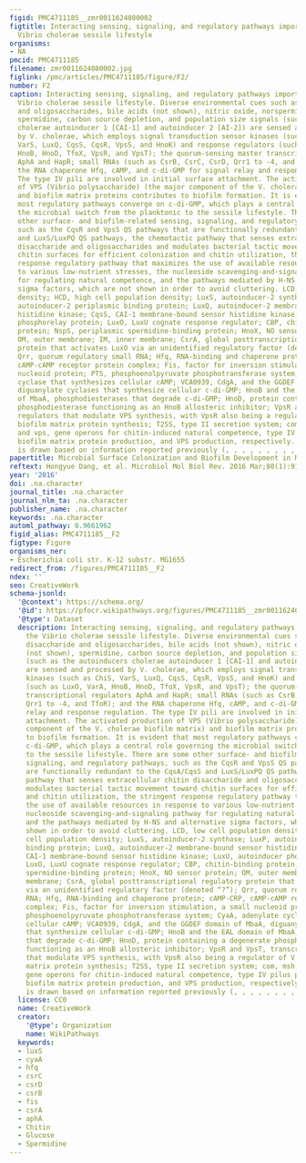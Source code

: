 ```yaml
---
figid: PMC4711185__zmr0011624080002
figtitle: Interacting sensing, signaling, and regulatory pathways important for the
  Vibrio cholerae sessile lifestyle
organisms:
- NA
pmcid: PMC4711185
filename: zmr0011624080002.jpg
figlink: /pmc/articles/PMC4711185/figure/F2/
number: F2
caption: Interacting sensing, signaling, and regulatory pathways important for the
  Vibrio cholerae sessile lifestyle. Diverse environmental cues such as chitin disaccharide
  and oligosaccharides, bile acids (not shown), nitric oxide, norspermidine (not shown),
  spermidine, carbon source depletion, and population size signals (such as the autoinducers
  cholerae autoinducer 1 [CAI-1] and autoinducer 2 [AI-2]) are sensed and processed
  by V. cholerae, which employs signal transduction sensor kinases (such as ChiS,
  VarS, LuxQ, CqsS, CqsR, VpsS, and HnoK) and response regulators (such as LuxO, VarA,
  HnoB, HnoD, TfoX, VpsR, and VpsT); the quorum-sensing master transcriptional regulators
  AphA and HapR; small RNAs (such as CsrB, CsrC, CsrD, Qrr1 to -4, and TfoR); and
  the RNA chaperone Hfq, cAMP, and c-di-GMP for signal relay and response regulation.
  The type IV pili are involved in initial surface attachment. The activated production
  of VPS (Vibrio polysaccharide) (the major component of the V. cholerae biofilm matrix)
  and biofilm matrix proteins contributes to biofilm formation. It is evident that
  most regulatory pathways converge on c-di-GMP, which plays a central role governing
  the microbial switch from the planktonic to the sessile lifestyle. There are some
  other surface- and biofilm-related sensing, signaling, and regulatory pathways,
  such as the CqsR and VpsS QS pathways that are functionally redundant to the CqsA/CqsS
  and LuxS/LuxPQ QS pathways, the chemotactic pathway that senses extracellular chitin
  disaccharide and oligosaccharides and modulates bacterial tactic movement toward
  chitin surfaces for efficient colonization and chitin utilization, the stringent
  response regulatory pathway that maximizes the use of available resources in response
  to various low-nutrient stresses, the nucleoside scavenging-and-signaling pathway
  for regulating natural competence, and the pathways mediated by H-NS and alternative
  sigma factors, which are not shown in order to avoid cluttering. LCD, low cell population
  density; HCD, high cell population density; LuxS, autoinducer-2 synthase; LuxP,
  autoinducer-2 periplasmic binding protein; LuxQ, autoinducer-2 membrane-bound sensor
  histidine kinase; CqsS, CAI-1 membrane-bound sensor histidine kinase; LuxU, autoinducer
  phosphorelay protein; LuxO, LuxU cognate response regulator; CBP, chitin-binding
  protein; NspS, periplasmic spermidine-binding protein; HnoX, NO sensor protein;
  OM, outer membrane; IM, inner membrane; CsrA, global posttranscriptional regulatory
  protein that activates LuxO via an unidentified regulatory factor (denoted “?”);
  Qrr, quorum regulatory small RNA; Hfq, RNA-binding and chaperone protein; cAMP-CRP,
  cAMP-cAMP receptor protein complex; Fis, factor for inversion stimulation, a small
  nucleoid protein; PTS, phosphoenolpyruvate phosphotransferase system; CyaA, adenylate
  cyclase that synthesizes cellular cAMP; VCA0939, CdgA, and the GGDEF domain of MbaA,
  diguanylate cyclases that synthesize cellular c-di-GMP; HnoB and the EAL domain
  of MbaA, phosphodiesterases that degrade c-di-GMP; HnoD, protein containing a degenerate
  phosphodiesterase functioning as an HnoB allosteric inhibitor; VpsR and VpsT, transcriptional
  regulators that modulate VPS synthesis, with VpsR also being a regulator of V. cholerae
  biofilm matrix protein synthesis; T2SS, type II secretion system; com, msh, rbm,
  and vps, gene operons for chitin-induced natural competence, type IV pilus production,
  biofilm matrix protein production, and VPS production, respectively. This figure
  is drawn based on information reported previously (, , , , , , , , , , , , , ).
papertitle: Microbial Surface Colonization and Biofilm Development in Marine Environments.
reftext: Hongyue Dang, et al. Microbiol Mol Biol Rev. 2016 Mar;80(1):91-138.
year: '2016'
doi: .na.character
journal_title: .na.character
journal_nlm_ta: .na.character
publisher_name: .na.character
keywords: .na.character
automl_pathway: 0.9661962
figid_alias: PMC4711185__F2
figtype: Figure
organisms_ner:
- Escherichia coli str. K-12 substr. MG1655
redirect_from: /figures/PMC4711185__F2
ndex: ''
seo: CreativeWork
schema-jsonld:
  '@context': https://schema.org/
  '@id': https://pfocr.wikipathways.org/figures/PMC4711185__zmr0011624080002.html
  '@type': Dataset
  description: Interacting sensing, signaling, and regulatory pathways important for
    the Vibrio cholerae sessile lifestyle. Diverse environmental cues such as chitin
    disaccharide and oligosaccharides, bile acids (not shown), nitric oxide, norspermidine
    (not shown), spermidine, carbon source depletion, and population size signals
    (such as the autoinducers cholerae autoinducer 1 [CAI-1] and autoinducer 2 [AI-2])
    are sensed and processed by V. cholerae, which employs signal transduction sensor
    kinases (such as ChiS, VarS, LuxQ, CqsS, CqsR, VpsS, and HnoK) and response regulators
    (such as LuxO, VarA, HnoB, HnoD, TfoX, VpsR, and VpsT); the quorum-sensing master
    transcriptional regulators AphA and HapR; small RNAs (such as CsrB, CsrC, CsrD,
    Qrr1 to -4, and TfoR); and the RNA chaperone Hfq, cAMP, and c-di-GMP for signal
    relay and response regulation. The type IV pili are involved in initial surface
    attachment. The activated production of VPS (Vibrio polysaccharide) (the major
    component of the V. cholerae biofilm matrix) and biofilm matrix proteins contributes
    to biofilm formation. It is evident that most regulatory pathways converge on
    c-di-GMP, which plays a central role governing the microbial switch from the planktonic
    to the sessile lifestyle. There are some other surface- and biofilm-related sensing,
    signaling, and regulatory pathways, such as the CqsR and VpsS QS pathways that
    are functionally redundant to the CqsA/CqsS and LuxS/LuxPQ QS pathways, the chemotactic
    pathway that senses extracellular chitin disaccharide and oligosaccharides and
    modulates bacterial tactic movement toward chitin surfaces for efficient colonization
    and chitin utilization, the stringent response regulatory pathway that maximizes
    the use of available resources in response to various low-nutrient stresses, the
    nucleoside scavenging-and-signaling pathway for regulating natural competence,
    and the pathways mediated by H-NS and alternative sigma factors, which are not
    shown in order to avoid cluttering. LCD, low cell population density; HCD, high
    cell population density; LuxS, autoinducer-2 synthase; LuxP, autoinducer-2 periplasmic
    binding protein; LuxQ, autoinducer-2 membrane-bound sensor histidine kinase; CqsS,
    CAI-1 membrane-bound sensor histidine kinase; LuxU, autoinducer phosphorelay protein;
    LuxO, LuxU cognate response regulator; CBP, chitin-binding protein; NspS, periplasmic
    spermidine-binding protein; HnoX, NO sensor protein; OM, outer membrane; IM, inner
    membrane; CsrA, global posttranscriptional regulatory protein that activates LuxO
    via an unidentified regulatory factor (denoted “?”); Qrr, quorum regulatory small
    RNA; Hfq, RNA-binding and chaperone protein; cAMP-CRP, cAMP-cAMP receptor protein
    complex; Fis, factor for inversion stimulation, a small nucleoid protein; PTS,
    phosphoenolpyruvate phosphotransferase system; CyaA, adenylate cyclase that synthesizes
    cellular cAMP; VCA0939, CdgA, and the GGDEF domain of MbaA, diguanylate cyclases
    that synthesize cellular c-di-GMP; HnoB and the EAL domain of MbaA, phosphodiesterases
    that degrade c-di-GMP; HnoD, protein containing a degenerate phosphodiesterase
    functioning as an HnoB allosteric inhibitor; VpsR and VpsT, transcriptional regulators
    that modulate VPS synthesis, with VpsR also being a regulator of V. cholerae biofilm
    matrix protein synthesis; T2SS, type II secretion system; com, msh, rbm, and vps,
    gene operons for chitin-induced natural competence, type IV pilus production,
    biofilm matrix protein production, and VPS production, respectively. This figure
    is drawn based on information reported previously (, , , , , , , , , , , , , ).
  license: CC0
  name: CreativeWork
  creator:
    '@type': Organization
    name: WikiPathways
  keywords:
  - luxS
  - cyaA
  - hfq
  - csrC
  - csrD
  - csrB
  - fis
  - csrA
  - aphA
  - Chitin
  - Glucose
  - Spermidine
---
```


